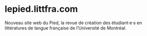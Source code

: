 # lepied.littfra.com

Nouveau site web du Pied, la revue de création des étudiant·e·s en littératures de langue française de l’Université de Montréal.